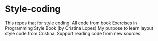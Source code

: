 # Style-coding
This repos that for style coding. 
All code from book Exercises in Programming Style Book (by Cristina Lopes)
My purpose to learn layout style code from Cristina. Support reading code from new sources
